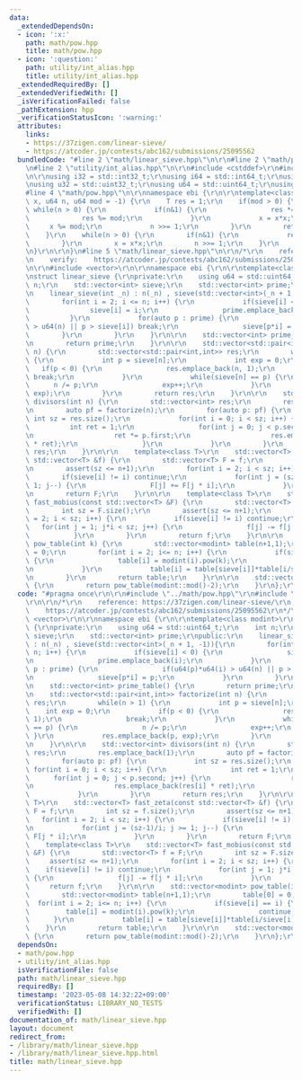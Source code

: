 ```yaml
---
data:
  _extendedDependsOn:
  - icon: ':x:'
    path: math/pow.hpp
    title: math/pow.hpp
  - icon: ':question:'
    path: utility/int_alias.hpp
    title: utility/int_alias.hpp
  _extendedRequiredBy: []
  _extendedVerifiedWith: []
  _isVerificationFailed: false
  _pathExtension: hpp
  _verificationStatusIcon: ':warning:'
  attributes:
    links:
    - https://37zigen.com/linear-sieve/
    - https://atcoder.jp/contests/abc162/submissions/25095562
  bundledCode: "#line 2 \"math/linear_sieve.hpp\"\n\r\n#line 2 \"math/pow.hpp\"\n\r\
    \n#line 2 \"utility/int_alias.hpp\"\n\r\n#include <cstddef>\r\n#include <cstdint>\r\
    \n\r\nusing i32 = std::int32_t;\r\nusing i64 = std::int64_t;\r\nusing u16 = std::uint16_t;\r\
    \nusing u32 = std::uint32_t;\r\nusing u64 = std::uint64_t;\r\nusing usize = std::size_t;\n\
    #line 4 \"math/pow.hpp\"\n\r\nnamespace ebi {\r\n\r\ntemplate<class T>\r\nT pow(T\
    \ x, u64 n, u64 mod = -1) {\r\n    T res = 1;\r\n    if(mod > 0) {\r\n       \
    \ while(n > 0) {\r\n            if(n&1) {\r\n                res *= x;\r\n   \
    \             res %= mod;\r\n            }\r\n            x = x*x;\r\n       \
    \     x %= mod;\r\n            n >>= 1;\r\n        }\r\n        return res;\r\n\
    \    }\r\n    while(n > 0) {\r\n        if(n&1) {\r\n            res *= x;\r\n\
    \        }\r\n        x = x*x;\r\n        n >>= 1;\r\n    }\r\n    return res;\r\
    \n}\r\n\r\n}\n#line 5 \"math/linear_sieve.hpp\"\n\r\n/*\r\n    reference: https://37zigen.com/linear-sieve/\r\
    \n    verify:    https://atcoder.jp/contests/abc162/submissions/25095562\r\n*/\r\
    \n\r\n#include <vector>\r\n\r\nnamespace ebi {\r\n\r\ntemplate<class modint>\r\
    \nstruct linear_sieve {\r\nprivate:\r\n    using u64 = std::uint64_t;\r\n    int\
    \ n;\r\n    std::vector<int> sieve;\r\n    std::vector<int> prime;\r\npublic:\r\
    \n    linear_sieve(int _n) : n(_n) , sieve(std::vector<int>(_n + 1, -1)){\r\n\
    \        for(int i = 2; i <= n; i++) {\r\n            if(sieve[i] < 0) {\r\n \
    \               sieve[i] = i;\r\n                prime.emplace_back(i);\r\n  \
    \          }\r\n            for(auto p : prime) {\r\n                if(u64(p)*u64(i)\
    \ > u64(n) || p > sieve[i]) break;\r\n                sieve[p*i] = p;\r\n    \
    \        }\r\n        }\r\n    }\r\n\r\n    std::vector<int> prime_table() {\r\
    \n        return prime;\r\n    }\r\n\r\n    std::vector<std::pair<int,int>> factorize(int\
    \ n) {\r\n        std::vector<std::pair<int,int>> res;\r\n        while(n > 1)\
    \ {\r\n            int p = sieve[n];\r\n            int exp = 0;\r\n         \
    \   if(p < 0) {\r\n                res.emplace_back(n, 1);\r\n               \
    \ break;\r\n            }\r\n            while(sieve[n] == p) {\r\n          \
    \      n /= p;\r\n                exp++;\r\n            }\r\n            res.emplace_back(p,\
    \ exp);\r\n        }\r\n        return res;\r\n    }\r\n\r\n    std::vector<int>\
    \ divisors(int n) {\r\n        std::vector<int> res;\r\n        res.emplace_back(1);\r\
    \n        auto pf = factorize(n);\r\n        for(auto p: pf) {\r\n           \
    \ int sz = res.size();\r\n            for(int i = 0; i < sz; i++) {\r\n      \
    \          int ret = 1;\r\n                for(int j = 0; j < p.second; j++) {\r\
    \n                    ret *= p.first;\r\n                    res.emplace_back(res[i]\
    \ * ret);\r\n                }\r\n            }\r\n        }\r\n        return\
    \ res;\r\n    }\r\n\r\n    template<class T>\r\n    std::vector<T> fast_zeta(const\
    \ std::vector<T> &f) {\r\n        std::vector<T> F = f;\r\n        int sz = f.size();\r\
    \n        assert(sz <= n+1);\r\n        for(int i = 2; i < sz; i++) {\r\n    \
    \        if(sieve[i] != i) continue;\r\n            for(int j = (sz-1)/i; j >=\
    \ 1; j--) {\r\n                F[j] += F[j * i];\r\n            }\r\n        }\r\
    \n        return F;\r\n    }\r\n\r\n    template<class T>\r\n    std::vector<T>\
    \ fast_mobius(const std::vector<T> &F) {\r\n        std::vector<T> f = F;\r\n\
    \        int sz = F.size();\r\n        assert(sz <= n+1);\r\n        for(int i\
    \ = 2; i < sz; i++) {\r\n            if(sieve[i] != i) continue;\r\n         \
    \   for(int j = 1; j*i < sz; j++) {\r\n                f[j] -= f[j * i];\r\n \
    \           }\r\n        }\r\n        return f;\r\n    }\r\n\r\n    std::vector<modint>\
    \ pow_table(int k) {\r\n        std::vector<modint> table(n+1,1);\r\n        table[0]\
    \ = 0;\r\n        for(int i = 2; i<= n; i++) {\r\n            if(sieve[i] == i)\
    \ {\r\n                table[i] = modint(i).pow(k);\r\n                continue;\r\
    \n            }\r\n            table[i] = table[sieve[i]]*table[i/sieve[i]];\r\
    \n        }\r\n        return table;\r\n    }\r\n\r\n    std::vector<modint> inv_table()\
    \ {\r\n        return pow_table(modint::mod()-2);\r\n    }\r\n};\r\n\r\n}\r\n"
  code: "#pragma once\r\n\r\n#include \"../math/pow.hpp\"\r\n#include \"../utility/int_alias.hpp\"\
    \r\n\r\n/*\r\n    reference: https://37zigen.com/linear-sieve/\r\n    verify:\
    \    https://atcoder.jp/contests/abc162/submissions/25095562\r\n*/\r\n\r\n#include\
    \ <vector>\r\n\r\nnamespace ebi {\r\n\r\ntemplate<class modint>\r\nstruct linear_sieve\
    \ {\r\nprivate:\r\n    using u64 = std::uint64_t;\r\n    int n;\r\n    std::vector<int>\
    \ sieve;\r\n    std::vector<int> prime;\r\npublic:\r\n    linear_sieve(int _n)\
    \ : n(_n) , sieve(std::vector<int>(_n + 1, -1)){\r\n        for(int i = 2; i <=\
    \ n; i++) {\r\n            if(sieve[i] < 0) {\r\n                sieve[i] = i;\r\
    \n                prime.emplace_back(i);\r\n            }\r\n            for(auto\
    \ p : prime) {\r\n                if(u64(p)*u64(i) > u64(n) || p > sieve[i]) break;\r\
    \n                sieve[p*i] = p;\r\n            }\r\n        }\r\n    }\r\n\r\
    \n    std::vector<int> prime_table() {\r\n        return prime;\r\n    }\r\n\r\
    \n    std::vector<std::pair<int,int>> factorize(int n) {\r\n        std::vector<std::pair<int,int>>\
    \ res;\r\n        while(n > 1) {\r\n            int p = sieve[n];\r\n        \
    \    int exp = 0;\r\n            if(p < 0) {\r\n                res.emplace_back(n,\
    \ 1);\r\n                break;\r\n            }\r\n            while(sieve[n]\
    \ == p) {\r\n                n /= p;\r\n                exp++;\r\n           \
    \ }\r\n            res.emplace_back(p, exp);\r\n        }\r\n        return res;\r\
    \n    }\r\n\r\n    std::vector<int> divisors(int n) {\r\n        std::vector<int>\
    \ res;\r\n        res.emplace_back(1);\r\n        auto pf = factorize(n);\r\n\
    \        for(auto p: pf) {\r\n            int sz = res.size();\r\n           \
    \ for(int i = 0; i < sz; i++) {\r\n                int ret = 1;\r\n          \
    \      for(int j = 0; j < p.second; j++) {\r\n                    ret *= p.first;\r\
    \n                    res.emplace_back(res[i] * ret);\r\n                }\r\n\
    \            }\r\n        }\r\n        return res;\r\n    }\r\n\r\n    template<class\
    \ T>\r\n    std::vector<T> fast_zeta(const std::vector<T> &f) {\r\n        std::vector<T>\
    \ F = f;\r\n        int sz = f.size();\r\n        assert(sz <= n+1);\r\n     \
    \   for(int i = 2; i < sz; i++) {\r\n            if(sieve[i] != i) continue;\r\
    \n            for(int j = (sz-1)/i; j >= 1; j--) {\r\n                F[j] +=\
    \ F[j * i];\r\n            }\r\n        }\r\n        return F;\r\n    }\r\n\r\n\
    \    template<class T>\r\n    std::vector<T> fast_mobius(const std::vector<T>\
    \ &F) {\r\n        std::vector<T> f = F;\r\n        int sz = F.size();\r\n   \
    \     assert(sz <= n+1);\r\n        for(int i = 2; i < sz; i++) {\r\n        \
    \    if(sieve[i] != i) continue;\r\n            for(int j = 1; j*i < sz; j++)\
    \ {\r\n                f[j] -= f[j * i];\r\n            }\r\n        }\r\n   \
    \     return f;\r\n    }\r\n\r\n    std::vector<modint> pow_table(int k) {\r\n\
    \        std::vector<modint> table(n+1,1);\r\n        table[0] = 0;\r\n      \
    \  for(int i = 2; i<= n; i++) {\r\n            if(sieve[i] == i) {\r\n       \
    \         table[i] = modint(i).pow(k);\r\n                continue;\r\n      \
    \      }\r\n            table[i] = table[sieve[i]]*table[i/sieve[i]];\r\n    \
    \    }\r\n        return table;\r\n    }\r\n\r\n    std::vector<modint> inv_table()\
    \ {\r\n        return pow_table(modint::mod()-2);\r\n    }\r\n};\r\n\r\n}\r\n"
  dependsOn:
  - math/pow.hpp
  - utility/int_alias.hpp
  isVerificationFile: false
  path: math/linear_sieve.hpp
  requiredBy: []
  timestamp: '2023-05-08 14:32:22+09:00'
  verificationStatus: LIBRARY_NO_TESTS
  verifiedWith: []
documentation_of: math/linear_sieve.hpp
layout: document
redirect_from:
- /library/math/linear_sieve.hpp
- /library/math/linear_sieve.hpp.html
title: math/linear_sieve.hpp
---
```

